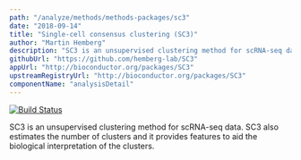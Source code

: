 ```yaml
---
path: "/analyze/methods/methods-packages/sc3"
date: "2018-09-14"
title: "Single-cell consensus clustering (SC3)"
author: "Martin Hemberg"
description: "SC3 is an unsupervised clustering method for scRNA-seq data."
githubUrl: "https://github.com/hemberg-lab/SC3"
appUrl: "http://bioconductor.org/packages/SC3"
upstreamRegistryUrl: "http://bioconductor.org/packages/SC3"
componentName: "analysisDetail"
---
```


[![Build Status](http://www.bioconductor.org/shields/build/release/bioc/SC3.svg)](https://git.bioconductor.org/packages/SC3)

SC3 is an unsupervised clustering method for scRNA-seq data. SC3 also estimates the number of clusters and it provides features to aid the biological interpretation of the clusters.
